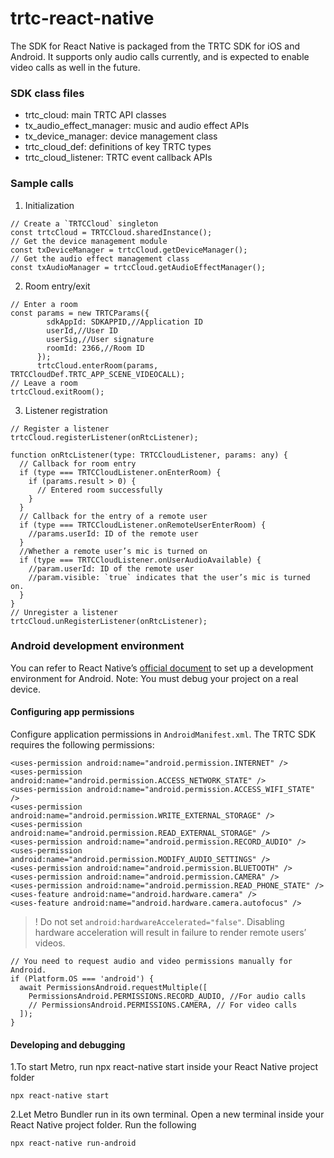 # trtc-react-native
The SDK for React Native is packaged from the TRTC SDK for iOS and Android. It supports only audio calls currently, and is expected to enable video calls as well in the future.

### SDK class files

* trtc_cloud: main TRTC API classes
* tx_audio_effect_manager: music and audio effect APIs
* tx_device_manager: device management class
* trtc_cloud_def: definitions of key TRTC types
* trtc_cloud_listener: TRTC event callback APIs

### Sample calls

1. Initialization
```
// Create a `TRTCCloud` singleton
const trtcCloud = TRTCCloud.sharedInstance();
// Get the device management module
const txDeviceManager = trtcCloud.getDeviceManager();
// Get the audio effect management class
const txAudioManager = trtcCloud.getAudioEffectManager();
```

2. Room entry/exit
```
// Enter a room
const params = new TRTCParams({
        sdkAppId: SDKAPPID,//Application ID
        userId,//User ID
        userSig,//User signature
        roomId: 2366,//Room ID
      });
      trtcCloud.enterRoom(params, TRTCCloudDef.TRTC_APP_SCENE_VIDEOCALL);
// Leave a room
trtcCloud.exitRoom();
```

3. Listener registration
```
// Register a listener
trtcCloud.registerListener(onRtcListener);

function onRtcListener(type: TRTCCloudListener, params: any) {
  // Callback for room entry
  if (type === TRTCCloudListener.onEnterRoom) {
    if (params.result > 0) {
      // Entered room successfully
    }
  }
  // Callback for the entry of a remote user
  if (type === TRTCCloudListener.onRemoteUserEnterRoom) {
    //params.userId: ID of the remote user
  }
  //Whether a remote user’s mic is turned on
  if (type === TRTCCloudListener.onUserAudioAvailable) {
    //param.userId: ID of the remote user
    //param.visible: `true` indicates that the user’s mic is turned on.
  }
}
// Unregister a listener
trtcCloud.unRegisterListener(onRtcListener);
```

### Android development environment
You can refer to React Native’s [official document](https://reactnative.dev/docs/environment-setup) to set up a development environment for Android.
Note: You must debug your project on a real device.
#### Configuring app permissions
Configure application permissions in `AndroidManifest.xml`. The TRTC SDK requires the following permissions:

```
<uses-permission android:name="android.permission.INTERNET" />
<uses-permission android:name="android.permission.ACCESS_NETWORK_STATE" />
<uses-permission android:name="android.permission.ACCESS_WIFI_STATE" />
<uses-permission android:name="android.permission.WRITE_EXTERNAL_STORAGE" />
<uses-permission android:name="android.permission.READ_EXTERNAL_STORAGE" />
<uses-permission android:name="android.permission.RECORD_AUDIO" />
<uses-permission android:name="android.permission.MODIFY_AUDIO_SETTINGS" />
<uses-permission android:name="android.permission.BLUETOOTH" />
<uses-permission android:name="android.permission.CAMERA" />
<uses-permission android:name="android.permission.READ_PHONE_STATE" />
<uses-feature android:name="android.hardware.camera" />
<uses-feature android:name="android.hardware.camera.autofocus" />
```

>! Do not set `android:hardwareAccelerated="false"`. Disabling hardware acceleration will result in failure to render remote users’ videos.

```
// You need to request audio and video permissions manually for Android.
if (Platform.OS === 'android') {
  await PermissionsAndroid.requestMultiple([
    PermissionsAndroid.PERMISSIONS.RECORD_AUDIO, //For audio calls
    // PermissionsAndroid.PERMISSIONS.CAMERA, // For video calls
  ]);
}
```

#### Developing and debugging
1.To start Metro, run npx react-native start inside your React Native project folder
```
npx react-native start
```
2.Let Metro Bundler run in its own terminal. Open a new terminal inside your React Native project folder. Run the following
```
npx react-native run-android
```
